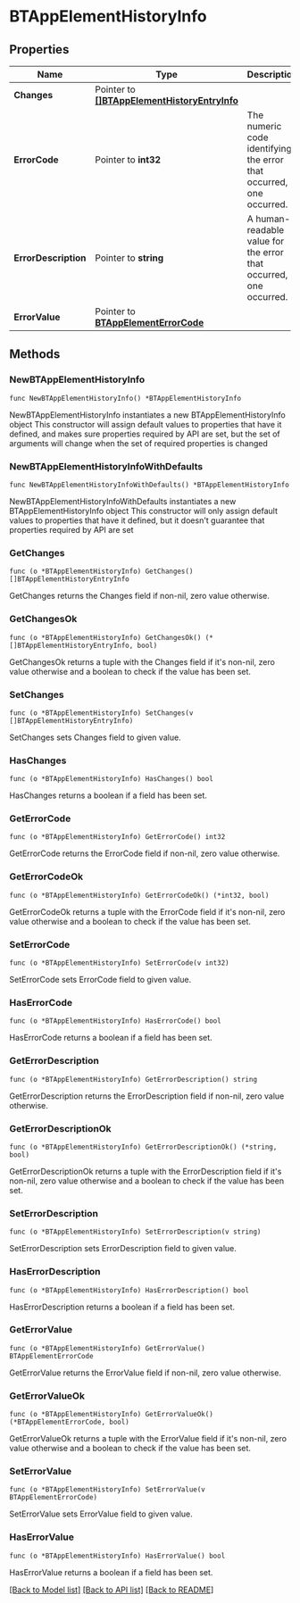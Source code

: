 # BTAppElementHistoryInfo

## Properties

Name | Type | Description | Notes
------------ | ------------- | ------------- | -------------
**Changes** | Pointer to [**[]BTAppElementHistoryEntryInfo**](BTAppElementHistoryEntryInfo.md) |  | [optional] 
**ErrorCode** | Pointer to **int32** | The numeric code identifying the error that occurred, if one occurred. | [optional] 
**ErrorDescription** | Pointer to **string** | A human-readable value for the error that occurred, if one occurred. | [optional] 
**ErrorValue** | Pointer to [**BTAppElementErrorCode**](BTAppElementErrorCode.md) |  | [optional] 

## Methods

### NewBTAppElementHistoryInfo

`func NewBTAppElementHistoryInfo() *BTAppElementHistoryInfo`

NewBTAppElementHistoryInfo instantiates a new BTAppElementHistoryInfo object
This constructor will assign default values to properties that have it defined,
and makes sure properties required by API are set, but the set of arguments
will change when the set of required properties is changed

### NewBTAppElementHistoryInfoWithDefaults

`func NewBTAppElementHistoryInfoWithDefaults() *BTAppElementHistoryInfo`

NewBTAppElementHistoryInfoWithDefaults instantiates a new BTAppElementHistoryInfo object
This constructor will only assign default values to properties that have it defined,
but it doesn't guarantee that properties required by API are set

### GetChanges

`func (o *BTAppElementHistoryInfo) GetChanges() []BTAppElementHistoryEntryInfo`

GetChanges returns the Changes field if non-nil, zero value otherwise.

### GetChangesOk

`func (o *BTAppElementHistoryInfo) GetChangesOk() (*[]BTAppElementHistoryEntryInfo, bool)`

GetChangesOk returns a tuple with the Changes field if it's non-nil, zero value otherwise
and a boolean to check if the value has been set.

### SetChanges

`func (o *BTAppElementHistoryInfo) SetChanges(v []BTAppElementHistoryEntryInfo)`

SetChanges sets Changes field to given value.

### HasChanges

`func (o *BTAppElementHistoryInfo) HasChanges() bool`

HasChanges returns a boolean if a field has been set.

### GetErrorCode

`func (o *BTAppElementHistoryInfo) GetErrorCode() int32`

GetErrorCode returns the ErrorCode field if non-nil, zero value otherwise.

### GetErrorCodeOk

`func (o *BTAppElementHistoryInfo) GetErrorCodeOk() (*int32, bool)`

GetErrorCodeOk returns a tuple with the ErrorCode field if it's non-nil, zero value otherwise
and a boolean to check if the value has been set.

### SetErrorCode

`func (o *BTAppElementHistoryInfo) SetErrorCode(v int32)`

SetErrorCode sets ErrorCode field to given value.

### HasErrorCode

`func (o *BTAppElementHistoryInfo) HasErrorCode() bool`

HasErrorCode returns a boolean if a field has been set.

### GetErrorDescription

`func (o *BTAppElementHistoryInfo) GetErrorDescription() string`

GetErrorDescription returns the ErrorDescription field if non-nil, zero value otherwise.

### GetErrorDescriptionOk

`func (o *BTAppElementHistoryInfo) GetErrorDescriptionOk() (*string, bool)`

GetErrorDescriptionOk returns a tuple with the ErrorDescription field if it's non-nil, zero value otherwise
and a boolean to check if the value has been set.

### SetErrorDescription

`func (o *BTAppElementHistoryInfo) SetErrorDescription(v string)`

SetErrorDescription sets ErrorDescription field to given value.

### HasErrorDescription

`func (o *BTAppElementHistoryInfo) HasErrorDescription() bool`

HasErrorDescription returns a boolean if a field has been set.

### GetErrorValue

`func (o *BTAppElementHistoryInfo) GetErrorValue() BTAppElementErrorCode`

GetErrorValue returns the ErrorValue field if non-nil, zero value otherwise.

### GetErrorValueOk

`func (o *BTAppElementHistoryInfo) GetErrorValueOk() (*BTAppElementErrorCode, bool)`

GetErrorValueOk returns a tuple with the ErrorValue field if it's non-nil, zero value otherwise
and a boolean to check if the value has been set.

### SetErrorValue

`func (o *BTAppElementHistoryInfo) SetErrorValue(v BTAppElementErrorCode)`

SetErrorValue sets ErrorValue field to given value.

### HasErrorValue

`func (o *BTAppElementHistoryInfo) HasErrorValue() bool`

HasErrorValue returns a boolean if a field has been set.


[[Back to Model list]](../README.md#documentation-for-models) [[Back to API list]](../README.md#documentation-for-api-endpoints) [[Back to README]](../README.md)


